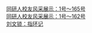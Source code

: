   
[同研人校友风采展示：1号～165号](http://www.dianyue.me/archives/155/h5afgbfcvxnr8kzq/)  
[同研人校友风采展示：1号～162号](http://www.dianyue.me/archives/137/yoedfx0cpobeabrc/)  
[刘文锁：指环记](http://www.dianyue.me/archives/598/6uuf1t8gmntcfns4/)